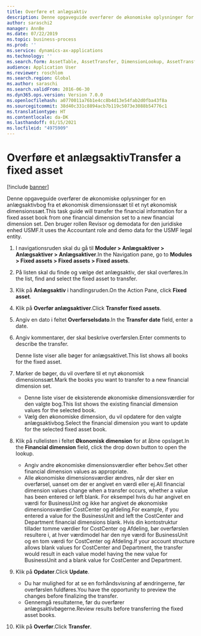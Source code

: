 ```yaml
---
title: Overføre et anlægsaktiv
description: Denne opgaveguide overfører de økonomiske oplysninger for en anlægsaktivbog fra et økonomisk dimensionssæt til et nyt økonomisk dimensionssæt.
author: saraschi2
manager: AnnBe
ms.date: 07/22/2019
ms.topic: business-process
ms.prod: ''
ms.service: dynamics-ax-applications
ms.technology: ''
ms.search.form: AssetTable, AssetTransfer, DimensionLookup, AssetTransferConfirmation
audience: Application User
ms.reviewer: roschlom
ms.search.region: Global
ms.author: saraschi
ms.search.validFrom: 2016-06-30
ms.dyn365.ops.version: Version 7.0.0
ms.openlocfilehash: a0770011a76b1e4cc8b4d13e54fab2d0fba43f8a
ms.sourcegitcommit: 38d40c331c8894acb7b119c5073e3088b54776c1
ms.translationtype: HT
ms.contentlocale: da-DK
ms.lasthandoff: 01/15/2021
ms.locfileid: "4975909"
---
```

# <a name="transfer-a-fixed-asset"></a><span data-ttu-id="e2a3f-103">Overføre et anlægsaktiv</span><span class="sxs-lookup"><span data-stu-id="e2a3f-103">Transfer a fixed asset</span></span>

[!include [banner](../../includes/banner.md)]

<span data-ttu-id="e2a3f-104">Denne opgaveguide overfører de økonomiske oplysninger for en anlægsaktivbog fra et økonomisk dimensionssæt til et nyt økonomisk dimensionssæt.</span><span class="sxs-lookup"><span data-stu-id="e2a3f-104">This task guide will transfer the financial information for a fixed asset book from one financial dimension set to a new financial dimension set.</span></span>  <span data-ttu-id="e2a3f-105">Den bruger rollen Revisor og demodata for den juridiske enhed USMF.</span><span class="sxs-lookup"><span data-stu-id="e2a3f-105">It uses the Accountant role and demo data for the USMF legal entity.</span></span>

1. <span data-ttu-id="e2a3f-106">I navigationsruden skal du gå til **Moduler > Anlægsaktiver > Anlægsaktiver > Anlægsaktiver**.</span><span class="sxs-lookup"><span data-stu-id="e2a3f-106">In the Navigation pane, go to **Modules > Fixed assets > Fixed assets > Fixed assets**.</span></span>
2. <span data-ttu-id="e2a3f-107">På listen skal du finde og vælge det anlægsaktiv, der skal overføres.</span><span class="sxs-lookup"><span data-stu-id="e2a3f-107">In the list, find and select the fixed asset to transfer.</span></span>
3. <span data-ttu-id="e2a3f-108">Klik på **Anlægsaktiv** i handlingsruden.</span><span class="sxs-lookup"><span data-stu-id="e2a3f-108">On the Action Pane, click **Fixed asset**.</span></span>
4. <span data-ttu-id="e2a3f-109">Klik på **Overfør anlægsaktiver**.</span><span class="sxs-lookup"><span data-stu-id="e2a3f-109">Click **Transfer fixed assets**.</span></span>
5. <span data-ttu-id="e2a3f-110">Angiv en dato i feltet **Overførselsdato**.</span><span class="sxs-lookup"><span data-stu-id="e2a3f-110">In the **Transfer date** field, enter a date.</span></span>
6. <span data-ttu-id="e2a3f-111">Angiv kommentarer, der skal beskrive overførslen.</span><span class="sxs-lookup"><span data-stu-id="e2a3f-111">Enter comments to describe the transfer.</span></span>
    
    <span data-ttu-id="e2a3f-112">Denne liste viser alle bøger for anlægsaktivet.</span><span class="sxs-lookup"><span data-stu-id="e2a3f-112">This list shows all books for the fixed asset.</span></span>  
7. <span data-ttu-id="e2a3f-113">Marker de bøger, du vil overføre til et nyt økonomisk dimensionssæt.</span><span class="sxs-lookup"><span data-stu-id="e2a3f-113">Mark the books you want to transfer to a new financial dimension set.</span></span>
    * <span data-ttu-id="e2a3f-114">Denne liste viser de eksisterende økonomiske dimensionsværdier for den valgte bog.</span><span class="sxs-lookup"><span data-stu-id="e2a3f-114">This list shows the existing financial dimension values for the selected book.</span></span>  
    * <span data-ttu-id="e2a3f-115">Vælg den økonomiske dimension, du vil opdatere for den valgte anlægsaktivbog.</span><span class="sxs-lookup"><span data-stu-id="e2a3f-115">Select the financial dimension you want to update for the selected fixed asset book.</span></span>  
8. <span data-ttu-id="e2a3f-116">Klik på rullelisten i feltet **Økonomisk dimension** for at åbne opslaget.</span><span class="sxs-lookup"><span data-stu-id="e2a3f-116">In the **Financial dimension** field, click the drop down button to open the lookup.</span></span>
    * <span data-ttu-id="e2a3f-117">Angiv andre økonomiske dimensionsværdier efter behov.</span><span class="sxs-lookup"><span data-stu-id="e2a3f-117">Set other financial dimension values as appropriate.</span></span>  
    * <span data-ttu-id="e2a3f-118">Alle økonomiske dimensionsværdier ændres, når der sker en overførsel, uanset om der er angivet en værdi eller ej.</span><span class="sxs-lookup"><span data-stu-id="e2a3f-118">All financial dimension values change when a transfer occurs, whether a value has been entered or left blank.</span></span> <span data-ttu-id="e2a3f-119">For eksempel hvis du har angivet en værdi for BusinessUnit og ikke har angivet de økonomiske dimensionsværdier CostCenter og afdeling.</span><span class="sxs-lookup"><span data-stu-id="e2a3f-119">For example, if you entered a value for the BusinessUnit and left the CostCenter and Department financial dimensions blank.</span></span> <span data-ttu-id="e2a3f-120">Hvis din kontostruktur tillader tomme værdier for CostCenter og Afdeling, bør overførslen resultere i, at hver værdimodel har den nye værdi for BusinessUnit og en tom værdi for CostCenter og Afdeling.</span><span class="sxs-lookup"><span data-stu-id="e2a3f-120">If your account structure allows blank values for CostCenter and Department, the transfer would result in each value model having the new value for BusinessUnit and a blank value for CostCenter and Department.</span></span>  
9. <span data-ttu-id="e2a3f-121">Klik på **Opdater**.</span><span class="sxs-lookup"><span data-stu-id="e2a3f-121">Click **Update**.</span></span>
    * <span data-ttu-id="e2a3f-122">Du har mulighed for at se en forhåndsvisning af ændringerne, før overførslen fuldføres.</span><span class="sxs-lookup"><span data-stu-id="e2a3f-122">You have the opportunity to preview the changes before finalizing the transfer.</span></span>  
    * <span data-ttu-id="e2a3f-123">Gennemgå resultaterne, før du overfører anlægsaktivbøgerne.</span><span class="sxs-lookup"><span data-stu-id="e2a3f-123">Review results before transferring the fixed asset books.</span></span>  
10. <span data-ttu-id="e2a3f-124">Klik på **Overfør**.</span><span class="sxs-lookup"><span data-stu-id="e2a3f-124">Click **Transfer**.</span></span>

